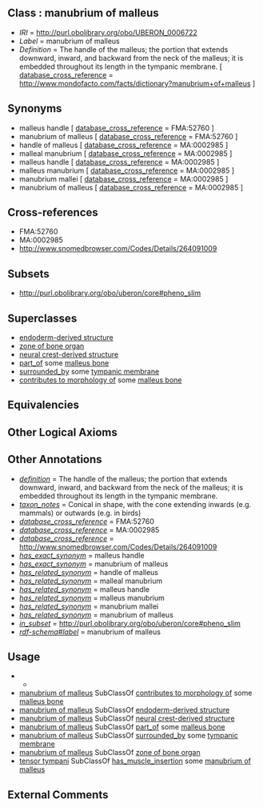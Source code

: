 
## Class : manubrium of malleus

 * *IRI* = http://purl.obolibrary.org/obo/UBERON_0006722
 * *Label* = manubrium of malleus
 * *Definition* = The handle of the malleus; the portion that extends downward, inward, and backward from the neck of the malleus; it is embedded throughout its length in the tympanic membrane. [ [database_cross_reference](../../ef/oboInOwl#hasDbXref.md) = http://www.mondofacto.com/facts/dictionary?manubrium+of+malleus ]

## Synonyms

 * malleus handle [ [database_cross_reference](../../ef/oboInOwl#hasDbXref.md) = FMA:52760 ]
 * manubrium of malleus [ [database_cross_reference](../../ef/oboInOwl#hasDbXref.md) = FMA:52760 ]
 * handle of malleus [ [database_cross_reference](../../ef/oboInOwl#hasDbXref.md) = MA:0002985 ]
 * malleal manubrium [ [database_cross_reference](../../ef/oboInOwl#hasDbXref.md) = MA:0002985 ]
 * malleus handle [ [database_cross_reference](../../ef/oboInOwl#hasDbXref.md) = MA:0002985 ]
 * malleus manubrium [ [database_cross_reference](../../ef/oboInOwl#hasDbXref.md) = MA:0002985 ]
 * manubrium mallei [ [database_cross_reference](../../ef/oboInOwl#hasDbXref.md) = MA:0002985 ]
 * manubrium of malleus [ [database_cross_reference](../../ef/oboInOwl#hasDbXref.md) = MA:0002985 ]

## Cross-references

 * FMA:52760
 * MA:0002985
 * http://www.snomedbrowser.com/Codes/Details/264091009

## Subsets

 * http://purl.obolibrary.org/obo/uberon/core#pheno_slim

## Superclasses

 * [endoderm-derived structure](../../UBERON/19/UBERON_0004119.md)
 * [zone of bone organ](../../UBERON/13/UBERON_0005913.md)
 * [neural crest-derived structure](../../UBERON/13/UBERON_0010313.md)
 * [part_of](../../BFO/50/BFO_0000050.md) some [malleus bone](../../UBERON/89/UBERON_0001689.md)
 * [surrounded_by](../../RO/19/RO_0002219.md) some [tympanic membrane](../../UBERON/64/UBERON_0002364.md)
 * [contributes to morphology of](../../RO/33/RO_0002433.md) some [malleus bone](../../UBERON/89/UBERON_0001689.md)

## Equivalencies


## Other Logical Axioms


## Other Annotations

 * *[definition](../../IAO/15/IAO_0000115.md)* = The handle of the malleus; the portion that extends downward, inward, and backward from the neck of the malleus; it is embedded throughout its length in the tympanic membrane.
 * *[taxon_notes](../../UBPROP/08/UBPROP_0000008.md)* = Conical in shape, with the cone extending inwards (e.g. mammals) or outwards (e.g. in birds)
 * *[database_cross_reference](../../ef/oboInOwl#hasDbXref.md)* = FMA:52760
 * *[database_cross_reference](../../ef/oboInOwl#hasDbXref.md)* = MA:0002985
 * *[database_cross_reference](../../ef/oboInOwl#hasDbXref.md)* = http://www.snomedbrowser.com/Codes/Details/264091009
 * *[has_exact_synonym](../../ym/oboInOwl#hasExactSynonym.md)* = malleus handle
 * *[has_exact_synonym](../../ym/oboInOwl#hasExactSynonym.md)* = manubrium of malleus
 * *[has_related_synonym](../../ym/oboInOwl#hasRelatedSynonym.md)* = handle of malleus
 * *[has_related_synonym](../../ym/oboInOwl#hasRelatedSynonym.md)* = malleal manubrium
 * *[has_related_synonym](../../ym/oboInOwl#hasRelatedSynonym.md)* = malleus handle
 * *[has_related_synonym](../../ym/oboInOwl#hasRelatedSynonym.md)* = malleus manubrium
 * *[has_related_synonym](../../ym/oboInOwl#hasRelatedSynonym.md)* = manubrium mallei
 * *[has_related_synonym](../../ym/oboInOwl#hasRelatedSynonym.md)* = manubrium of malleus
 * *[in_subset](../../et/oboInOwl#inSubset.md)* = http://purl.obolibrary.org/obo/uberon/core#pheno_slim
 * *[rdf-schema#label](../../el/rdf-schema#label.md)* = manubrium of malleus

## Usage

 * -
 * [manubrium of malleus](../../UBERON/22/UBERON_0006722.md) SubClassOf [contributes to morphology of](../../RO/33/RO_0002433.md) some [malleus bone](../../UBERON/89/UBERON_0001689.md)
 * [manubrium of malleus](../../UBERON/22/UBERON_0006722.md) SubClassOf [endoderm-derived structure](../../UBERON/19/UBERON_0004119.md)
 * [manubrium of malleus](../../UBERON/22/UBERON_0006722.md) SubClassOf [neural crest-derived structure](../../UBERON/13/UBERON_0010313.md)
 * [manubrium of malleus](../../UBERON/22/UBERON_0006722.md) SubClassOf [part_of](../../BFO/50/BFO_0000050.md) some [malleus bone](../../UBERON/89/UBERON_0001689.md)
 * [manubrium of malleus](../../UBERON/22/UBERON_0006722.md) SubClassOf [surrounded_by](../../RO/19/RO_0002219.md) some [tympanic membrane](../../UBERON/64/UBERON_0002364.md)
 * [manubrium of malleus](../../UBERON/22/UBERON_0006722.md) SubClassOf [zone of bone organ](../../UBERON/13/UBERON_0005913.md)
 * [tensor tympani](../../UBERON/00/UBERON_0001600.md) SubClassOf [has_muscle_insertion](../../RO/73/RO_0002373.md) some [manubrium of malleus](../../UBERON/22/UBERON_0006722.md)

## External Comments

